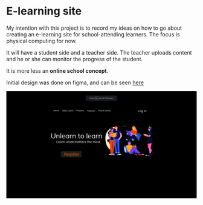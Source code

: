 # E-learning site

My intention with this project is to record my ideas on how to go about creating an e-learning site for school-attending learners. The focus is physical computing for now.

It will have a student side and a teacher side. The teacher uploads content and he or she can monitor the progress of the student.

It is more less an **online school concept**.

Initial design was done on figma, and can be seen [here](https://www.figma.com/proto/uG0hCD0uuAYbWZIhjf6fPz/somasoma-student-front-end-_Version-1?node-id=2%3A1&scaling=scale-down)

![somasoma web app](/img/somasoma_web_app.png)